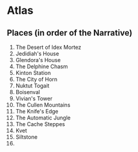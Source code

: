 # Atlas

## Places (in order of the Narrative) 

1. The Desert of Idex Mortez
2. Jedidiah's House
3. Glendora's House
4. The Delphine Chasm
5. Kinton Station
6. The City of Horn
7. Nuktut Togait
8. Boisenval
9. Vivian's Tower
10. The Cullen Mountains
11. The Knife's Edge
12. The Automatic Jungle
13. The Cache Steppes
14. Kvet
15. Siltstone
16. 